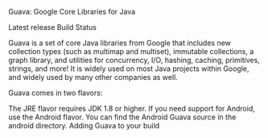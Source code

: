 Guava: Google Core Libraries for Java

Latest release Build Status

Guava is a set of core Java libraries from Google that includes new collection types (such as multimap and multiset), immutable collections, a graph library, and utilities for concurrency, I/O, hashing, caching, primitives, strings, and more! It is widely used on most Java projects within Google, and widely used by many other companies as well.

Guava comes in two flavors:

The JRE flavor requires JDK 1.8 or higher.
If you need support for Android, use the Android flavor. You can find the Android Guava source in the android directory.
Adding Guava to your build
